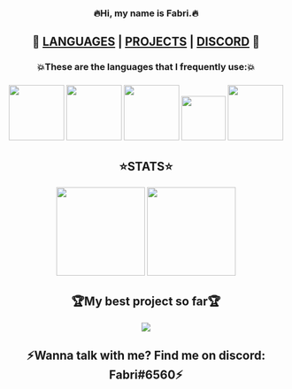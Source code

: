 <h3 align="center">🔥Hi, my name is Fabri.🔥</h1>
<h2 align="center">🚀
  <a href="#Languages">LANGUAGES</a> | 
  <a href="https://github.com/fabridora?tab=repositories">PROJECTS</a> | 
  <a href="https://github.com/fabridora/#Contact">DISCORD</a>
🚀</h2>
<h3 align="center">💥These are the languages that I frequently use:💥</h3>
<h3 align="center"></h3>
<p align="center">
  <img height=100px src="https://cdn.discordapp.com/attachments/802205709709475891/829628178938069043/python.png"/>
  <img height=100px src="https://cdn.discordapp.com/attachments/802205709709475891/829628193597292565/javascript.png"/>
  <img height=100px src="https://cdn.discordapp.com/attachments/914703767100870706/929437266965856306/5352-html5_102567.png"/>
  <img height=80px src="https://cdn.discordapp.com/attachments/802205709709475891/829628229236293652/css.png"/>
  <img height=100px src="https://cdn.discordapp.com/attachments/802205709709475891/829628207958851585/java.png"/>
</p>
<h2 align=center>⭐️STATS⭐️</h2>
<p align=center>
  <img height=160px src="https://github-readme-stats.vercel.app/api/top-langs/?username=FabriDora&layout=compact&theme=tokyonight&hide=html"/>
  <img height=160px src="https://github-readme-stats.vercel.app/api?username=FabriDora&theme=radical&show_icons=true">
</p>
<h2 align="center" name="Contact">🏆My best project so far🏆</h2>
<p align="center">
  <a href="https://github.com/fabridora/ztube"><img src="https://github-readme-stats.vercel.app/api/pin/?username=FabriDora&repo=ztube&theme=radical"/></a>
</p>
<h2 align="center">⚡Wanna talk with me? Find me on discord: Fabri#6560⚡</h2>
